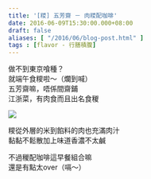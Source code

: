 ```yaml
---
title: '[糭] 五芳齋 － 肉糭配咖啡'
date: 2016-06-09T15:30:00.000+08:00
draft: false
aliases: [ "/2016/06/blog-post.html" ]
tags : [flavor - 行膳積腹]
---
```


做不到東京喰種？  
就端午食糭啦～（爛到喊）  
五芳齋嘛，唔係間齋鋪  
江浙菜，有肉食而且出名食稯  

![](/images/wufangzhai.jpg)

糭從外層的米到餡料的肉也充滿肉汁  
黏黏不鬆散加上味道香濃不太鹹  
  
不過稯配咖啡這早餐組合嘛  
還是有點太over（嗝～）
